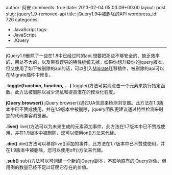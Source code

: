 author: 阿安
comments: true
date: 2013-02-04 05:03:09+00:00
layout: post
slug: jquery1_9-removed-api
title: jQuery1.9中被删除的API
wordpress_id: 726
categories:
- JavaScript
tags:
- JavaScript
- JQuery
---

jQuery1.9删除了一些在1.8中已经过时的api,想要把那些不够安全的、缺乏效率的、用处不大的，以及带有误导的特性统统去掉。如果你想升级你的jquery版本，但又使用了如下被删除的api的话，可以引入[Migrate](http://code.jquery.com/jquery-migrate-1.1.0.js)迁移插件，被删除的api可以在Migrate插件中修复。

**.toggle(function, function, ... )**
toggle()方法可实现点击一个元素来执行指定函数。此方法被删除以减少混乱和提高潜在的模块化程度。

**jQuery.browser()**
jQuery.browser()通过UA信息来检测浏览器。此方法在1.3版本中已不赞成使用，并在1.9版本中被删除，jquery团队更建议通过特性检测来时您的代码兼容浏览器。

**.live()**
live()方法可以为未来生成的元素添加事件，此方法在1.7版本中已不赞成使用，并在1.9版本中被删除，您可以使用on()方法来代替。

**.die()**
die()方法可以移除live()添加的事件，此方法在1.7版本中已不赞成使用，并在1.9版本中被删除，您可以使用off()方法来代替。

**.sub()**
sub()方法可以可创建一个新的jQuery副本，不影响原有的jQuery对像，但用例的数量已经不足以证明它存在的价值。
